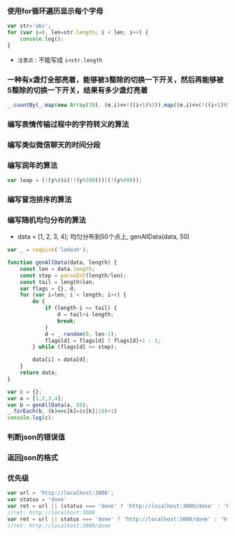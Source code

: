 ### 使用for循环遍历显示每个字母
```js
var str='abc';
for (var i=0, len=str.length; i < len; i++) {
    console.log();
}
```
- `注意点：`不能写成 `i<str.length`

### 一种有x盏灯全部亮着，能够被3整除的切换一下开关，然后再能够被5整除的切换一下开关，结果有多少盏灯亮着
```js
_.countBy(_.map(new Array(30), (m,i)=>!((i+1)%3)).map((m,i)=>(!((i+1)%5))^m),(i)=>!i).true
```

### 编写表情传输过程中的字符转义的算法

### 编写类似微信聊天的时间分段

### 编写润年的算法

```js
var leap = (!(y%4)&(!!(y%100)))|(!(y%400));
```

### 编写冒泡排序的算法

### 编写随机均匀分布的算法
* data = [1, 2, 3, 4]; 均匀分布到50个点上, genAllData(data, 50)
```js
var _ = require('lodash');

function genAllData(data, length) {
    const len = data.length;
    const step = parseInt(length/len);
    const tail = length%len;
    var flags = {}, d;
    for (var i=len; i < length; i++) {
        do {
            if (length-i <= tail) {
                d = tail+i-length;
                break;
            }
            d = _.random(0, len-1);
            flags[d] = flags[d] ? flags[d]+1 : 1;
        } while (flags[d] >= step);

        data[i] = data[d];
    }
    return data;
}

var c = {};
var a = [1,2,3,4];
var b = genAllData(a, 50);
_.forEach(b, (k)=>c[k]=(c[k]||0)+1)
console.log(c);
```

### 判断json的错误值

### 返回json的格式

### 优先级
```js
var url = 'http://localhost:3000';
var status = 'done'
var ret = url || (status === 'done' ? 'http://localhost:3000/done' : 'http://localhost:3000/undo');
//ret: http://localhost:3000
var ret = url || status === 'done' ? 'http://localhost:3000/done' : 'http://localhost:3000/undo';
//ret: http://localhost:3000/done
```
